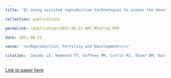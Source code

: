 ```yaml
---
title: "8) Using assisted reproductive technologies to assess the development of secondary sexual characteristics, ovarian senescence, and pseudohermaphroditism in an endangered frog, <i>Rana muscosa</i>"

collection: publications

permalink: /publication/2021-06-21-ART-MYLFrog-RFD

date: 2021-06-21

venue: '<i>Reproduction, Fertility and Development</i>'

citation: 'Jacobs LE, Hammond TT, Gaffney PM, Curtis MJ, Shier DM, Durrant BS, <b>Williams CL*</b>, Calatayud NE* (2021). Using assisted reproductive technologies to assess the development of secondary sexual characteristics, ovarian senescence, and pseudohermaphroditism in an endangered frog, <i>Rana muscosa</i>, <i>Reproduction, Fertility and Development</i> 33(9) 610-614. *<i>contributed equally</i>'
---
```


[Link to paper here](https://doi.org/10.1071/RD21029)
